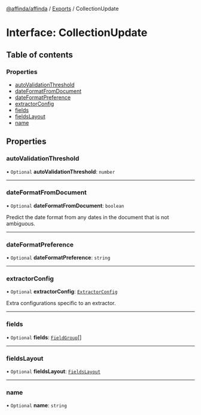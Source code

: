 [@affinda/affinda](../README.md) / [Exports](../modules.md) / CollectionUpdate

# Interface: CollectionUpdate

## Table of contents

### Properties

- [autoValidationThreshold](CollectionUpdate.md#autovalidationthreshold)
- [dateFormatFromDocument](CollectionUpdate.md#dateformatfromdocument)
- [dateFormatPreference](CollectionUpdate.md#dateformatpreference)
- [extractorConfig](CollectionUpdate.md#extractorconfig)
- [fields](CollectionUpdate.md#fields)
- [fieldsLayout](CollectionUpdate.md#fieldslayout)
- [name](CollectionUpdate.md#name)

## Properties

### autoValidationThreshold

• `Optional` **autoValidationThreshold**: `number`

___

### dateFormatFromDocument

• `Optional` **dateFormatFromDocument**: `boolean`

Predict the date format from any dates in the document that is not ambiguous.

___

### dateFormatPreference

• `Optional` **dateFormatPreference**: `string`

___

### extractorConfig

• `Optional` **extractorConfig**: [`ExtractorConfig`](ExtractorConfig.md)

Extra configurations specific to an extractor.

___

### fields

• `Optional` **fields**: [`FieldGroup`](FieldGroup.md)[]

___

### fieldsLayout

• `Optional` **fieldsLayout**: [`FieldsLayout`](FieldsLayout.md)

___

### name

• `Optional` **name**: `string`
